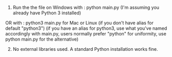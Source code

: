 1. Run the the file on Windows with : python main.py
(I'm assuming you already have Python 3 installed)

OR with : python3 main.py for Mac or Linux (if you don't have alias for default "python3")
(if you have an alias for python3, use what you've named accordingly with main.py, users normally prefer "python" for uniformity, use python main.py for the alternative)

2. No external libraries used. A standard Python installation works fine.
